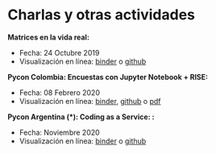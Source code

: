 # Charlas y otras actividades

**Matrices en la vida real:**
* Fecha: 24 Octubre 2019
* Visualización en línea: [binder](https://mybinder.org/v2/gh/sebastiandres/charlas/master?filepath=2019_08_24_wild_matrix/matrices_en_la_vida_real.ipynb) o 
[github](https://github.com/sebastiandres/charlas/blob/master/2019_08_24_wild_matrix/matrices_en_la_vida_real.ipynb)

**Pycon Colombia: Encuestas con Jupyter Notebook + RISE:**
* Fecha: 08 Febrero 2020
* Visualización en línea: [binder](https://mybinder.org/v2/gh/sebastiandres/charlas/master?filepath=2020_02_08_pycon_rise_and_poll/2020_pycon_RISE_and_poll.ipynb), 
[github](https://github.com/sebastiandres/charlas/blob/master/2020_02_08_pycon_rise_and_poll/2020_pycon_RISE_and_poll.ipynb)
o [pdf](https://drive.google.com/file/d/1G8aCCwOgyOker7Oz73PeqS--SRlk7xve/view?usp=sharing)

**Pycon Argentina (*): Coding as a Service: :**
* Fecha: Noviembre 2020
* Visualización en línea: [binder](https://mybinder.org/v2/gh/sebastiandres/charlas/master?filepath=2020_11_XX_pycon_ar_pypsdier/2020_11_XX_pycon_ar.ipynb) o 
[github](https://github.com/sebastiandres/charlas/blob/master/2020_11_XX_pycon_ar_pypsdier/2020_11_XX_pycon_ar.ipynb)
